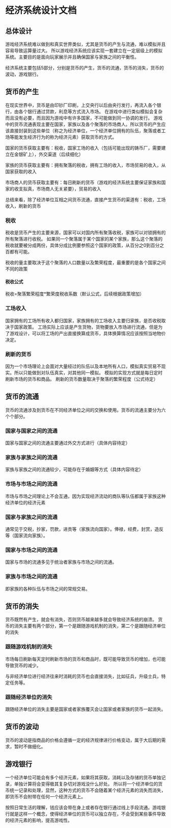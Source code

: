 ﻿# 经济系统设计文档

## 总体设计

游戏经济系统难以做到和真实世界类似，尤其是货币的产生与流通，难以模拟并且容易导致运算量过大。
所以游戏经济系统应该实现一套建立在一定层级上的模拟系统。主要目的是面向玩家展示并且确保国家与家族之间的平衡性。

经济系统主要包括5部分，分别是货币的产生，货币的流通，货币的消失，货币的波动，游戏银行。

## 货币的产生

在现实世界中，货币是由印钞厂印刷，上交央行以后由央行发行，再流入各个银行，由各个银行通过贷款，利息等方式流入市场。
在游戏中进行类似模拟会复杂而且没有必要，而且因为游戏中有许多国家，不可能做到同一协调的发行。
游戏中的货币流通表现主要在国家，家族以及各个聚落的市场商人。所以货币的产生应该直接封装到这些单位（称之为经济单位，一个经济单位拥有的队伍，聚落或者工场等能发生经济行为的称为经济元素）获取货币的方式。

国家的货币获取主要有：税收，国家工场的收入（包括可能出现的铸币厂，需要建立在金银矿上），外交渠道（后续细化）

家族的货币获取主要有：拥有聚落的税收，拥有工场的收入，市场贸易的收入，从国家获取的收入

市场商人的货币获取主要有：每日刷新的货币（游戏的经济系统主要保证家族和国家的收支拟真，市场商人无关紧要），贸易的收入

总结来看，除了经济单位互相之间货币流通，直接产生货币的渠道有：税收，工场收入，刷新的货币

### 税收

税收是货币产生的主要来源，国家可以对国内所有聚落收税，家族可以对锁拥有的所有聚落进行收税。
如果同一个聚落属于某个国家的某个家族，那么这个聚落的税收就要被分成两份，具体分成比例要参照这个国家的政策，从百分之0到百分之百都有可能。

税收的量主要取决于这个聚落的人口数量以及繁荣程度，最重要的是各个国家之间不同的政策

#### 税收公式

税收=聚落繁荣程度*繁荣度税收系数（默认公式，后续根据政策增加）

### 工场收入

国家拥有的工场所有收入都归国家，家族拥有的工场收入主要归家族，是否收税取决于国家政策。
工场实际上应该是产生货物，货物要放入市场进行流通，但是为了游戏设计，可以将工场的产出直接换算成货币，具体换算情况应该按照当地物价决定。

### 刷新的货币

因为一个市场理论上会面对大量经过的队伍以及本地所有人口，模拟真实贸易不现实。所以只能做到对队伍真实，对其他同一模拟。
模拟的实现方式就是每日定时刷新市场的货币和商品。
刷新的货币数量取决于聚落的繁荣程度（公式待定）

## 货币的流通

货币的流通涉及到货币在不同经济单位之间的交换和使用。货币的流通主要分为六个个部分。

### 国家与国家之间的流通

国家与国家之间的流通主要通过外交方式进行（具体内容待定）

### 家族与家族之间的流通

家族与家族之间的流通较少，可能存在于婚姻等方式（具体内容待定）

### 市场与市场之间的流通

市场与市场之间理论上不会互通，因为实现经济流动的商队等队伍都属于家族这种经济单位的经济元素

### 国家与家族之间的流通

通常见于交税，抄家，罚款，进贡等（家族流向国家）。俸禄，经费，封赏，造反等（国家流向家族）。

### 国家与市场之间的流通

国家与市场的流通多见于统治者家族与市场之间的流通。

### 家族与市场之间的流通

即家族的各种队伍与市场之间的常规交易。

## 货币的消失

货币既然有产生，就会有消失，否则货币越来越多就会导致经济系统的崩溃。
货币的消失主要有两个部分，第一个是跟随游戏机制的消失，第二个是跟随经济单位的消失

### 跟随游戏机制的消失

市场每日刷新每天定时刷新市场的货币和商品时，既可能导致货币的增加，也可能导致货币的减少。

与非经济单位进行经济往来时消耗的货币也会直接消失，比如征兵，升级士兵，特定任务等。

### 跟随经济单位的消失

跟随经济单位的消失主要是国家或者家族覆灭会让国家或者家族的货币一起消失。

## 货币的波动

货币的波动是指商品的价格会遵循一定的经济规律进行价格变动，属于大后期的需求，暂时不做细化。

## 游戏银行

一个经济单位可能会有多个经济元素，如果将其获取，消耗以及存储的货币单独记录，单独计算将会变得极其复杂切对游戏没什么好处。
所以将一个经济单位的货币统一记录和处理，显然，这种方式的货币不会随着某个经济元素的消失而消失，即货币不会附带在任何一个经济元素上。

按照日常生活的理解，钱应该会带在身上或者存在银行通过线上手段流通。游戏银行就是这样一个概念，使得经济单位的货币可以独立存在，不会受到某些事件导致的经济元素的影响，提高游戏性。

